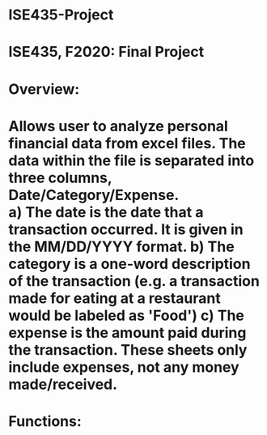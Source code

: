 # ISE435-Project

ISE435, F2020: Final Project
================================
Overview:
================================ 
Allows user to analyze personal financial data from excel files. The data within the file is separated into three columns, Date/Category/Expense.  
    a) The date is the date that a transaction occurred. It is given in the MM/DD/YYYY format. 
    b) The category is a one-word description of the transaction (e.g. a transaction made for eating at a restaurant would be labeled as 'Food')
    c) The expense is the amount paid during the transaction. These sheets only include expenses, not any money made/received.
================================   
Functions:
================================ 


